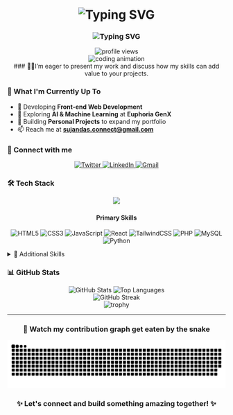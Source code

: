<h1 align="center">
  <img src="https://readme-typing-svg.herokuapp.com?font=Fira+Code&weight=600&size=30&duration=4000&pause=1000&color=F7D748&background=81FF4200&center=true&vCenter=true&random=false&width=435&lines=Hi+there!+I'm+Sujan+Das;Welcome+to+my+Profile!" alt="Typing SVG" />
</h1>

<h3 align="center">
  <img src="https://readme-typing-svg.herokuapp.com?font=Fira+Code&size=20&duration=4000&pause=1000&color=36BCF7FF&background=FF000000&center=true&vCenter=true&random=false&width=500&lines=🚀+Passionate+Front-end+Developer;💻🤖+AIML+Developer+Intern;💻+Pythonist" alt="Typing SVG" />
</h3>

<div align="center">
  <img src="https://komarev.com/ghpvc/?username=SujanDas&label=Profile%20views&color=brightgreen&style=for-the-badge" alt="profile views" /> 
</div>

<div align="center">
  <img src="https://www.minjunkim.ca/images/lofiboy.gif" alt="coding animation" width="400" />
</div>

<div align="center">
### 👨‍💻I’m eager to present my work and discuss how my skills can add value to your projects.    
</div>

### 🎯 What I'm Currently Up To

<div align="left">
  
- 💼 Developing **Front-end Web Development**
- 🌱 Exploring **AI & Machine Learning** at **Euphoria GenX**
- 🔭 Building **Personal Projects** to expand my portfolio
- 📫 Reach me at **[sujandas.connect@gmail.com](mailto:sujandas.connect@gmail.com)**

</div>

### 🤝 Connect with me

<div align="center">
  <a href="https://x.com/Sujan3211?t=NZ8ck61WpWBQD8-2CXZLRQ&s=08" target="_blank">
    <img src="https://img.shields.io/badge/Twitter-%231DA1F2.svg?style=for-the-badge&logo=Twitter&logoColor=white" alt="Twitter" />
  </a>
  <a href="https://www.linkedin.com/in/sujan-das-286964258?utm_source=share&utm_campaign=share_via&utm_content=profile&utm_medium=android_app" target="_blank">
    <img src="https://img.shields.io/badge/LinkedIn-%230077B5.svg?style=for-the-badge&logo=linkedin&logoColor=white" alt="LinkedIn" />
  </a>
  <a href="mailto:sujandas.connect@gmail.com">
    <img src="https://img.shields.io/badge/Gmail-D14836?style=for-the-badge&logo=gmail&logoColor=white" alt="Gmail" />
  </a>
</div>


### 🛠️ Tech Stack

<div align="center">
  <img src="https://skillicons.dev/icons?i=html,css,js,react,tailwind,php,mysql,python,c&perline=5" />
</div>

<div align="center">
  
#### Primary Skills
![HTML5](https://img.shields.io/badge/HTML5-%23E34F26.svg?style=for-the-badge&logo=html5&logoColor=white)
![CSS3](https://img.shields.io/badge/CSS3-%231572B6.svg?style=for-the-badge&logo=css3&logoColor=white)
![JavaScript](https://img.shields.io/badge/JavaScript-%23F7DF1E.svg?style=for-the-badge&logo=javascript&logoColor=black)
![React](https://img.shields.io/badge/React-%2320232a.svg?style=for-the-badge&logo=react&logoColor=%2361DAFB)
![TailwindCSS](https://img.shields.io/badge/Tailwind_CSS-%2306B6D4.svg?style=for-the-badge&logo=tailwind-css&logoColor=white)
![PHP](https://img.shields.io/badge/PHP-%23777BB4.svg?style=for-the-badge&logo=php&logoColor=white)
![MySQL](https://img.shields.io/badge/MySQL-%234479A1.svg?style=for-the-badge&logo=mysql&logoColor=white)
![Python](https://img.shields.io/badge/Python-%233776AB.svg?style=for-the-badge&logo=python&logoColor=white)

</div>

<details>
<summary>🧰 Additional Skills</summary>
<br>

<div align="center">
  
#### Design & Office Tools
![Photoshop](https://img.shields.io/badge/Photoshop-%2331A8FF.svg?style=for-the-badge&logo=adobe-photoshop&logoColor=white)
![Logo Design](https://img.shields.io/badge/Logo_Design-%23FF9A00.svg?style=for-the-badge&logo=adobe-illustrator&logoColor=white)
![Poster Design](https://img.shields.io/badge/Poster_Design-%23FF3366.svg?style=for-the-badge&logo=adobe-creative-cloud&logoColor=white)
![Excel](https://img.shields.io/badge/Excel-%23217346.svg?style=for-the-badge&logo=microsoft-excel&logoColor=white)
![PowerPoint](https://img.shields.io/badge/PowerPoint-%23B7472A.svg?style=for-the-badge&logo=microsoft-powerpoint&logoColor=white)

#### Programming Concepts
![Data Structures](https://img.shields.io/badge/Data_Structures-%230056D2.svg?style=for-the-badge&logo=c%2B%2B&logoColor=white)
![Algorithms](https://img.shields.io/badge/Algorithms-%23FF6B6B.svg?style=for-the-badge&logo=codecademy&logoColor=white)

</div>
</details>

### 📊 GitHub Stats

<div align="center">
  
  <img src="https://github-readme-stats.vercel.app/api?username=SujanDas&show_icons=true&theme=tokyonight&border_radius=10&hide_border=true&count_private=true&bg_color=0D1117" alt="GitHub Stats" height="165" />
  
  <img src="https://github-readme-stats.vercel.app/api/top-langs/?username=SujanDas&layout=compact&theme=tokyonight&border_radius=10&hide_border=true&bg_color=0D1117" alt="Top Languages" height="165" />
  
</div>

<div align="center">
  <img src="https://github-readme-streak-stats.herokuapp.com/?user=SujanDas&theme=tokyonight&hide_border=true&background=0D1117" alt="GitHub Streak" />
</div>

<div align="center">
  <img src="https://github-profile-trophy.vercel.app/?username=SujanDas&theme=discord&no-frame=true&column=7" alt="trophy" />
</div>

---

<div align="center">
  
  ### 🐍 Watch my contribution graph get eaten by the snake
  
  <img src="https://raw.githubusercontent.com/platane/platane/output/github-contribution-grid-snake-dark.svg" alt="snake" />
  
  <h3>✨ Let's connect and build something amazing together! ✨</h3>
  
</div>
